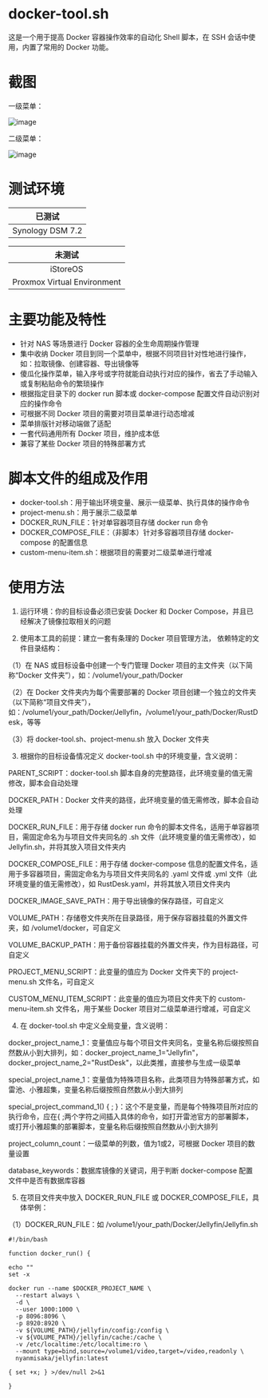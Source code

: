 # docker-tool.sh
这是一个用于提高 Docker 容器操作效率的自动化 Shell 脚本，在 SSH 会话中使用，内置了常用的 Docker 功能。

# 截图
一级菜单：

![image](https://github.com/user-attachments/assets/62d4b5ef-7871-4952-96c5-fe3f2800a159)

二级菜单：

![image](https://github.com/user-attachments/assets/9c74b48b-302b-45f4-b662-37a0b1e3008f)

# 测试环境
|已测试|
| :----------------: |
|Synology DSM 7.2|

|未测试|
| :---------------------------: |
|iStoreOS|
|Proxmox Virtual Environment|


# 主要功能及特性
* 针对 NAS 等场景进行 Docker 容器的全生命周期操作管理
* 集中收纳 Docker 项目到同一个菜单中，根据不同项目针对性地进行操作，如：拉取镜像、创建容器、导出镜像等
* 傻瓜化操作菜单，输入序号或字符就能自动执行对应的操作，省去了手动输入或复制粘贴命令的繁琐操作
* 根据指定目录下的 docker run 脚本或 docker-compose 配置文件自动识别对应的操作命令
* 可根据不同 Docker 项目的需要对项目菜单进行动态增减
* 菜单排版针对移动端做了适配
* 一套代码通用所有 Docker 项目，维护成本低
* 兼容了某些 Docker 项目的特殊部署方式

# 脚本文件的组成及作用
* docker-tool.sh：用于输出环境变量、展示一级菜单、执行具体的操作命令
* project-menu.sh：用于展示二级菜单
* DOCKER_RUN_FILE：针对单容器项目存储 docker run 命令
* DOCKER_COMPOSE_FILE：（非脚本）针对多容器项目存储 docker-compose 的配置信息
* custom-menu-item.sh：根据项目的需要对二级菜单进行增减

# 使用方法

1. 运行环境：你的目标设备必须已安装 Docker 和 Docker Compose，并且已经解决了镜像拉取相关的问题


2. 使用本工具的前提：建立一套有条理的 Docker 项目管理方法， 依赖特定的文件目录结构：

（1）在 NAS 或目标设备中创建一个专门管理 Docker 项目的主文件夹（以下简称“Docker 文件夹”），如：/volume1/your_path/Docker

（2）在 Docker 文件夹内为每个需要部署的 Docker 项目创建一个独立的文件夹（以下简称“项目文件夹”），如：/volume1/your_path/Docker/Jellyfin，/volume1/your_path/Docker/RustDesk，等等

（3）将 docker-tool.sh、project-menu.sh 放入 Docker 文件夹


3. 根据你的目标设备情况定义 docker-tool.sh 中的环境变量，含义说明：

PARENT_SCRIPT：docker-tool.sh 脚本自身的完整路径，此环境变量的值无需修改，脚本会自动处理

DOCKER_PATH：Docker 文件夹的路径，此环境变量的值无需修改，脚本会自动处理

DOCKER_RUN_FILE：用于存储 docker run 命令的脚本文件名，适用于单容器项目，需固定命名为与项目文件夹同名的 .sh 文件（此环境变量的值无需修改），如 Jellyfin.sh，并将其放入项目文件夹内

DOCKER_COMPOSE_FILE：用于存储 docker-compose 信息的配置文件名，适用于多容器项目，需固定命名为与项目文件夹同名的 .yaml 文件或 .yml 文件（此环境变量的值无需修改），如 RustDesk.yaml，并将其放入项目文件夹内

DOCKER_IMAGE_SAVE_PATH：用于导出镜像的保存路径，可自定义

VOLUME_PATH：存储卷文件夹所在目录路径，用于保存容器挂载的外置文件夹，如 /volume1/docker，可自定义

VOLUME_BACKUP_PATH：用于备份容器挂载的外置文件夹，作为目标路径，可自定义

PROJECT_MENU_SCRIPT：此变量的值应为 Docker 文件夹下的 project-menu.sh 文件名，可自定义

CUSTOM_MENU_ITEM_SCRIPT：此变量的值应为项目文件夹下的 custom-menu-item.sh 文件名，用于某些 Docker 项目对二级菜单进行增减，可自定义


4. 在 docker-tool.sh 中定义全局变量，含义说明：

docker_project_name_1：变量值应与每个项目文件夹同名，变量名称后缀按照自然数从小到大排列，如：docker_project_name_1="Jellyfin"，docker_project_name_2="RustDesk"，以此类推，直接参与生成一级菜单

special_project_name_1：变量值为特殊项目名称，此类项目为特殊部署方式，如雷池、小雅超集，变量名称后缀按照自然数从小到大排列

special_project_command_1() { ; }：这个不是变量，而是每个特殊项目所对应的执行命令，应在{ ;两个字符之间插入具体的命令，如打开雷池官方的部署脚本，或打开小雅超集的部署脚本，变量名称后缀按照自然数从小到大排列

project_column_count：一级菜单的列数，值为1或2，可根据 Docker 项目的数量设置

database_keywords：数据库镜像的关键词，用于判断 docker-compose 配置文件中是否有数据库容器


5. 在项目文件夹中放入 DOCKER_RUN_FILE 或 DOCKER_COMPOSE_FILE，具体举例：

（1）DOCKER_RUN_FILE：如 /volume1/your_path/Docker/Jellyfin/Jellyfin.sh
```
#!/bin/bash

function docker_run() {

echo ""
set -x

docker run --name $DOCKER_PROJECT_NAME \
  --restart always \
  -d \
  --user 1000:1000 \
  -p 8096:8096 \
  -p 8920:8920 \
  -v ${VOLUME_PATH}/jellyfin/config:/config \
  -v ${VOLUME_PATH}/jellyfin/cache:/cache \
  -v /etc/localtime:/etc/localtime:ro \
  --mount type=bind,source=/volume1/video,target=/video,readonly \
  nyanmisaka/jellyfin:latest

{ set +x; } >/dev/null 2>&1

}

```
